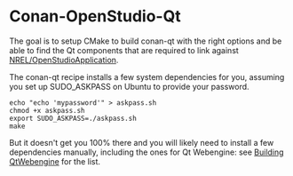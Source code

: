 # Conan-OpenStudio-Qt

The goal is to setup CMake to build conan-qt with the right options and be able to find the Qt components that are required to link against [NREL/OpenStudioApplication](https://github.com/NREL/OpenStudioApplication).

The conan-qt recipe installs a few system dependencies for you, assuming you set up SUDO_ASKPASS on Ubuntu to provide your password.
```
echo "echo 'mypassword'" > askpass.sh
chmod +x askpass.sh
export SUDO_ASKPASS=./askpass.sh
make
```

But it doesn't get you 100% there and you will likely need to install a few dependencies manually, including the ones for Qt Webengine:
see [Building QtWebengine](https://wiki.qt.io/QtWebEngine/How_to_Try) for the list.
